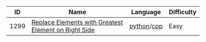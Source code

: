

|ID|Name|Language|Difficulty|
|--|----|------- |----------|
|1299|[Replace Elements with Greatest Element on Right Side](https://leetcode.com/problems/replace-elements-with-greatest-element-on-right-side/) | [python](./algorithms/python/replaceElementsWithGreatestElementOnRightSide/ReplaceElementsWithGreatestElementOnRightSide.py)/[cpp](./algorithms/cpp/replaceElementsWithGreatestElementOnRightSide/ReplaceElementsWithGreatestElementOnRightSide.cpp)|Easy|

